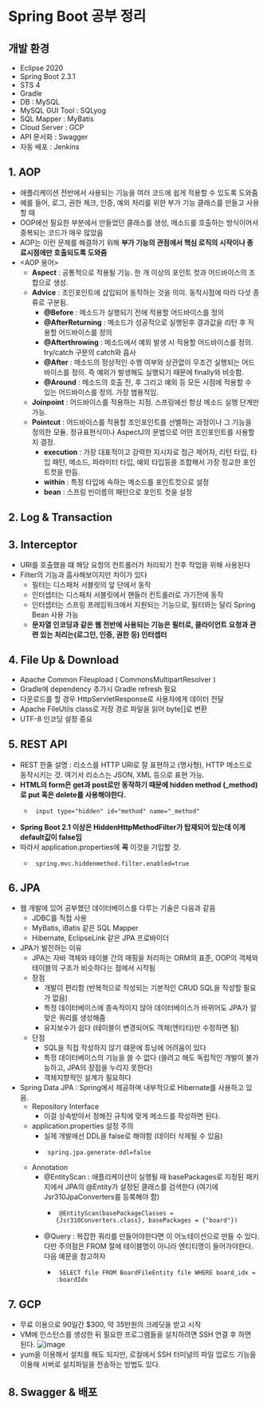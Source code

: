 # Spring Boot 공부 정리
## 개발 환경
  - Eclipse 2020
  - Spring Boot 2.3.1
  - STS 4
  - Gradle
  - DB : MySQL
  - MySQL GUI Tool : SQLyog
  - SQL Mapper : MyBatis
  - Cloud Server : GCP
  - API 문서화 : Swagger
  - 자동 배포 : Jenkins
  
## 1. AOP
  - 애플리케이션 전반에서 사용되는 기능을 여러 코드에 쉽게 적용할 수 있도록 도와줌
  - 예를 들어, 로그, 권한 체크, 인증, 예외 처리를 위한 부가 기능 클래스를 만들고 사용할 때
  - OOP에선 필요한 부분에서 만들었던 클래스를 생성, 메소드를 호출하는 방식이어서 중복되는 코드가 매우 많았음
  - AOP는 이런 문제를 해결하기 위해 **부가 기능의 관점에서 핵심 로직의 시작이나 종료시점에만 호출되도록 도와줌** 
  - <AOP 용어>
    - **Aspect** : 공통적으로 적용될 기능. 한 개 이상의 포인트 컷과 어드바이스의 조합으로 생성.
    - **Advice** : 조인포인트에 삽입되어 동작하는 것을 의미. 동작시점에 따라 다섯 종류로 구분됨.
      - **@Before** : 메소드가 실행되기 전에 적용할 어드바이스를 정의
      - **@AfterReturning** : 메소드가 성공적으로 실행된후 결과값을 리턴 후 적용할 어드바이스를 정의
      - **@Afterthrowing** : 메소드에서 예외 발생 시 적용할 어드바이스를 정의. try/catch 구문의 catch와 흡사
      - **@After** : 메소드의 정상적인 수행 여부와 상관없이 무조건 실행되는 어드바이스를 정의. 즉 예외가 발생해도 실행되기 때문에 finally와 비슷함.
      - **@Around** : 메소드의 호출 전, 후 그리고 예외 등 모든 시점에 적용할 수 있는 어드바이스를 정의. 가장 범용적임. 
    - **Joinpoint** : 어드바이스를 적용하는 지점. 스프링에선 항상 메소드 실행 단계만 가능.
    - **Pointcut** : 어드바이스를 적용할 조인포인트를 선별하는 과정이나 그 기능을 정의한 모듈. 정규표현식이나 AspectJ의 문법으로 어떤 조인포인트를 사용할지 결정.
      - **execution** : 가장 대표적이고 강력한 지시자로 접근 제어자, 리턴 타입, 타입 패턴, 메소드, 파라미터 타입, 예외 타입등을 조합해서 가장 정교한 포인트컷을 만듬.
      - **within** : 특정 타입에 속하는 메소드를 포인트컷으로 설정
      - **bean** : 스프링 빈이름의 패턴으로 포인트 컷을 설정
## 2. Log & Transaction

## 3. Interceptor
  - URI를 호출했을 떄 해당 요청의 컨트롤러가 처리되기 전후 작업을 위해 사용된다
  - Filter의 기능과 흡사해보이지만 차이가 있다
    - 필터는 디스패처 서블릿의 앞 단에서 동작
    - 인터셉터는 디스패처 서블릿에서 핸들러 컨트롤러로 가기전에 동작
    - 인터셉터는 스프링 프레임워크에서 지원되는 기능으로, 필터와는 달리 Spring Bean 사용 가능
    - **문자열 인코딩과 같은 웹 전반에 사용되는 기능은 필터로, 클라이언트 요청과 관련 있는 처리는(로그인, 인증, 권한 등) 인터셉터**
## 4. File Up & Download
  - Apache Common Fileupload ( CommonsMultipartResolver )
  - Gradle에 dependency 추가시 Gradle refresh 필요
  - 다운로드를 할 경우 HttpServletResponse로 사용자에게 데이터 전달
  - Apache FileUtils class로 저장 경로 파일을 읽어 byte[]로 변환
  - UTF-8 인코딩 설정 중요
## 5. REST API
  - REST 한줄 설명 : 리소스를 HTTP URI로 잘 표현하고 (명사형), HTTP 메소드로 동작시키는 것. 여기서 리소스는 JSON, XML 등으로 표현 가능.
  - **HTML의 form은 get과 post로만 동작하기 때문에 hidden method (_method)로 put 혹은 delete를 사용해야한다.**
    - <pre><code> input type="hidden" id="method" name="_method" </code></pre>
  - **Spring Boot 2.1 이상은 HiddenHttpMethodFilter가 탑재되어 있는데 이게 default값이 false임**
  - 따라서 application.properties에 **꼭** 이것을 기입할 것.
    - <pre><code> spring.mvc.hiddenmethod.filter.enabled=true </pre></code>
  
## 6. JPA
  - 웹 개발에 있어 공부했던 데이터베이스를 다루는 기술은 다음과 같음
    - JDBC를 직접 사용
    - MyBatis, iBatis 같은 SQL Mapper
    - Hibernate, EclipseLink 같은 JPA 프로바이더
  - JPA가 발전하는 이유
    - JPA는 자바 객체와 테이블 간의 매핑을 처리하는 ORM의 표준, OOP의 객체와 테이블의 구조가 비슷하다는 점에서 시작됨
    - 장점
      - 개발이 편리함 (반복적으로 작성되는 기본적인 CRUD SQL을 작성할 필요가 없음)
      - 특정 데이터베이스에 종속적이지 않아 데이터베이스가 바뀌어도 JPA가 알맞은 쿼리를 생성해줌
      - 유지보수가 쉽다 (테이블이 변경되어도 객체(엔티티)만 수정하면 됨)
    - 단점
      - SQL을 직접 작성하지 않기 떄문에 튜닝에 어려움이 있다
      - 특정 데이터베이스의 기능을 쓸 수 없다 (쓸려고 해도 독립적인 개발이 불가능하고, JPA의 장점을 누리지 못한다)
      - 객체지향적인 설계가 필요하다
  - Spring Data JPA : Spring에서 제공하며 내부적으로 Hibernate를 사용하고 있음. 
    - Repository Interface
      - 이걸 상속받아서 정해진 규칙에 맞게 메소드를 작성하면 된다.
    - application.properties 설정 주의
      - 실제 개발에선 DDL을 false로 해야함 (데이터 삭제될 수 있음)
      - <pre><code> spring.jpa.generate-ddl=false</code></pre>
    - Annotation
      - @EntityScan : 애플리케이션이 실행될 때 basePackages로 지정된 패키지에서 JPA의 @Entity가 설정된 클래스를 검색한다 (여기에 Jsr310JpaConverters를 등록해야 함)
        - <pre><code> @EntityScan(basePackageClasses = {Jsr310Converters.class}, basePackages = {"board"}) </code></pre>
      - @Query : 복잡한 쿼리를 만들어야한다면 이 어노테이션으로 만들 수 있다. 다만 주의점은 FROM 절에 테이블명이 아니라 엔티티명이 들어가야한다. 다음 예문을 참고하자
        - <pre><code> SELECT file FROM BoardFileEntity file WHERE board_idx = :boardIdx </code></pre>

## 7. GCP
  - 무료 이용으로 90일간 $300, 약 35만원의 크레딧을 받고 시작
  - VM에 인스턴스를 생성한 뒤 필요한 프로그램들을 설치하려면 SSH 연결 후 하면 된다.
  ![image](https://user-images.githubusercontent.com/40975942/92328179-cdb3da00-f099-11ea-8168-d753e7937fa5.png)
  - yum을 이용해서 설치를 해도 되지만, 로컬에서 SSH 터미널의 파일 업로드 기능을 이용해 서버로 설치파일을 전송하는 방법도 있다.

## 8. Swagger & 배포
